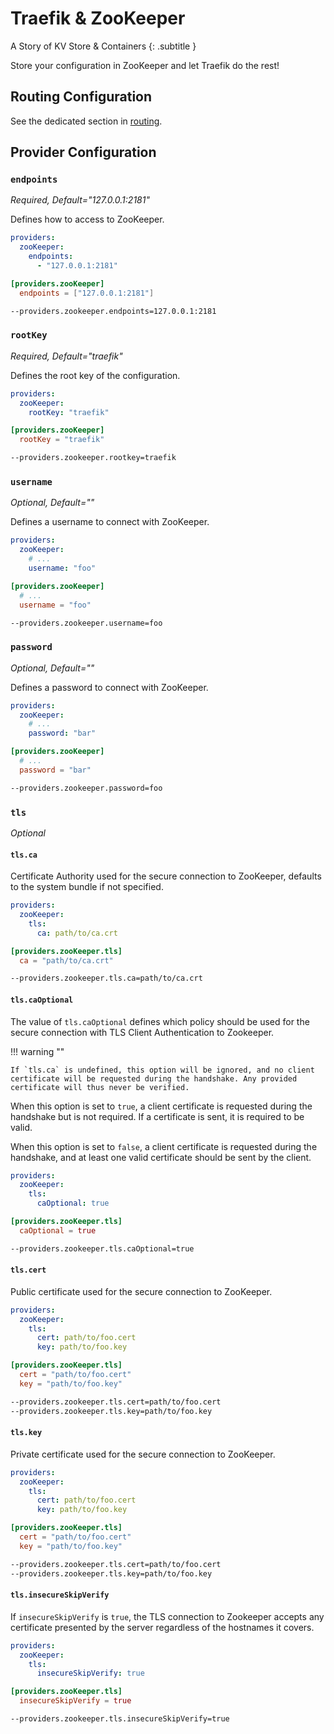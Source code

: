 # Traefik & ZooKeeper

A Story of KV Store & Containers
{: .subtitle }

Store your configuration in ZooKeeper and let Traefik do the rest!

## Routing Configuration

See the dedicated section in [routing](../routing/providers/kv.md).

## Provider Configuration

### `endpoints`

_Required, Default="127.0.0.1:2181"_

Defines how to access to ZooKeeper.

```yaml tab="File (YAML)"
providers:
  zooKeeper:
    endpoints:
      - "127.0.0.1:2181"
```

```toml tab="File (TOML)"
[providers.zooKeeper]
  endpoints = ["127.0.0.1:2181"]
```

```bash tab="CLI"
--providers.zookeeper.endpoints=127.0.0.1:2181
```

### `rootKey`

_Required, Default="traefik"_

Defines the root key of the configuration.

```yaml tab="File (YAML)"
providers:
  zooKeeper:
    rootKey: "traefik"
```

```toml tab="File (TOML)"
[providers.zooKeeper]
  rootKey = "traefik"
```

```bash tab="CLI"
--providers.zookeeper.rootkey=traefik
```

### `username`

_Optional, Default=""_

Defines a username to connect with ZooKeeper.

```yaml tab="File (YAML)"
providers:
  zooKeeper:
    # ...
    username: "foo"
```

```toml tab="File (TOML)"
[providers.zooKeeper]
  # ...
  username = "foo"
```

```bash tab="CLI"
--providers.zookeeper.username=foo
```

### `password`

_Optional, Default=""_

Defines a password to connect with ZooKeeper.

```yaml tab="File (YAML)"
providers:
  zooKeeper:
    # ...
    password: "bar"
```

```toml tab="File (TOML)"
[providers.zooKeeper]
  # ...
  password = "bar"
```

```bash tab="CLI"
--providers.zookeeper.password=foo
```

### `tls`

_Optional_

#### `tls.ca`

Certificate Authority used for the secure connection to ZooKeeper,
defaults to the system bundle if not specified.

```yaml tab="File (YAML)"
providers:
  zooKeeper:
    tls:
      ca: path/to/ca.crt
```

```toml tab="File (TOML)"
[providers.zooKeeper.tls]
  ca = "path/to/ca.crt"
```

```bash tab="CLI"
--providers.zookeeper.tls.ca=path/to/ca.crt
```

#### `tls.caOptional`

The value of `tls.caOptional` defines which policy should be used for the secure connection with TLS Client Authentication to Zookeeper.

!!! warning ""

    If `tls.ca` is undefined, this option will be ignored, and no client certificate will be requested during the handshake. Any provided certificate will thus never be verified.

When this option is set to `true`, a client certificate is requested during the handshake but is not required. If a certificate is sent, it is required to be valid.

When this option is set to `false`, a client certificate is requested during the handshake, and at least one valid certificate should be sent by the client.

```yaml tab="File (YAML)"
providers:
  zooKeeper:
    tls:
      caOptional: true
```

```toml tab="File (TOML)"
[providers.zooKeeper.tls]
  caOptional = true
```

```bash tab="CLI"
--providers.zookeeper.tls.caOptional=true
```

#### `tls.cert`

Public certificate used for the secure connection to ZooKeeper.

```yaml tab="File (YAML)"
providers:
  zooKeeper:
    tls:
      cert: path/to/foo.cert
      key: path/to/foo.key
```

```toml tab="File (TOML)"
[providers.zooKeeper.tls]
  cert = "path/to/foo.cert"
  key = "path/to/foo.key"
```

```bash tab="CLI"
--providers.zookeeper.tls.cert=path/to/foo.cert
--providers.zookeeper.tls.key=path/to/foo.key
```

#### `tls.key`

Private certificate used for the secure connection to ZooKeeper.

```yaml tab="File (YAML)"
providers:
  zooKeeper:
    tls:
      cert: path/to/foo.cert
      key: path/to/foo.key
```

```toml tab="File (TOML)"
[providers.zooKeeper.tls]
  cert = "path/to/foo.cert"
  key = "path/to/foo.key"
```

```bash tab="CLI"
--providers.zookeeper.tls.cert=path/to/foo.cert
--providers.zookeeper.tls.key=path/to/foo.key
```

#### `tls.insecureSkipVerify`

If `insecureSkipVerify` is `true`, the TLS connection to Zookeeper accepts any certificate presented by the server regardless of the hostnames it covers.

```yaml tab="File (YAML)"
providers:
  zooKeeper:
    tls:
      insecureSkipVerify: true
```

```toml tab="File (TOML)"
[providers.zooKeeper.tls]
  insecureSkipVerify = true
```

```bash tab="CLI"
--providers.zookeeper.tls.insecureSkipVerify=true
```

